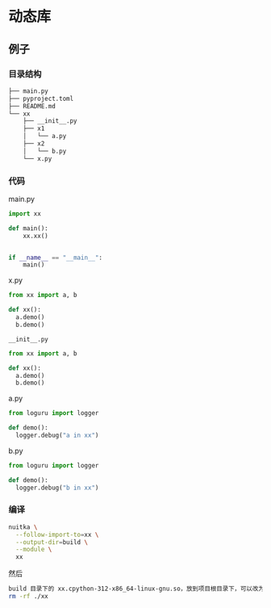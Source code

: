 # 动态库

## 例子

### 目录结构

```sh
├── main.py
├── pyproject.toml
├── README.md
└── xx
    ├── __init__.py
    ├── x1
    │   └── a.py
    ├── x2
    │   └── b.py
    └── x.py
```

### 代码

main.py

```python
import xx

def main():
    xx.xx()


if __name__ == "__main__":
    main()
```

x.py

```python
from xx import a, b

def xx():
  a.demo()
  b.demo()
```

`__init__.py`

```python
from xx import a, b

def xx():
  a.demo()
  b.demo()
```

a.py

```python
from loguru import logger

def demo():
  logger.debug("a in xx")
```

b.py

```python
from loguru import logger

def demo():
  logger.debug("b in xx")
```

### 编译

```sh
nuitka \
  --follow-import-to=xx \
  --output-dir=build \
  --module \
  xx
```

然后

```sh
build 目录下的 xx.cpython-312-x86_64-linux-gnu.so，放到项目根目录下，可以改为 xx.so
rm -rf ./xx
```
